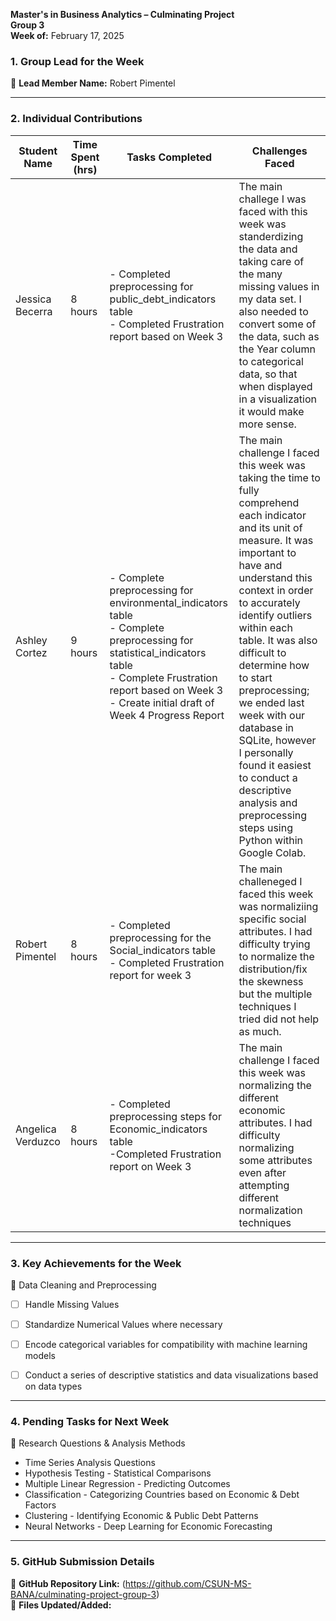 

**Master's in Business Analytics – Culminating Project**  
**Group 3**  
**Week of:** February 17, 2025  

### 1. Group Lead for the Week
📌 **Lead Member Name:** Robert Pimentel

---

### 2. Individual Contributions
| **Student Name**  | **Time Spent (hrs)** | **Tasks Completed** | **Challenges Faced** |
|----------|----------|----------|----------|
| Jessica Becerra | 8 hours | - Completed preprocessing for public_debt_indicators table <br> - Completed Frustration report based on Week 3| The main challege I was faced with this week was standerdizing the data and taking care of the many missing values in my data set. I also needed to convert some of the data, such as the Year column to categorical data, so that when displayed in a visualization it would make more sense.|
| Ashley Cortez | 9 hours | - Complete preprocessing for environmental_indicators table <br> - Complete preprocessing for statistical_indicators table <br> - Complete Frustration report based on Week 3 <br> - Create initial draft of Week 4 Progress Report| The main challenge I faced this week was taking the time to fully comprehend each indicator and its unit of measure. It was important to have and understand this context in order to accurately identify outliers within each table. It was also difficult to determine how to start preprocessing; we ended last week with our database in SQLite, however I personally found it easiest to conduct a descriptive analysis and preprocessing steps using Python within Google Colab. |
| Robert Pimentel | 8 hours |- Completed preprocessing for the Social_indicators table <br> - Completed Frustration report for week 3 | The main challeneged I faced this week was normaliziing specific social attributes. I had difficulty trying to normalize the distribution/fix the skewness but the multiple techniques I tried did not help as much. |
| Angelica Verduzco | 8 hours |- Completed preprocessing steps for Economic_indicators table <br> -Completed Frustration report on Week 3 | The main challenge I faced this week was normalizing the different economic attributes. I had difficulty normalizing some attributes even after attempting different normalization techniques|
---

### 3. Key Achievements for the Week

📌 Data Cleaning and Preprocessing
  - [ ] Handle Missing Values
  - [ ] Standardize Numerical Values where necessary
  - [ ] Encode categorical variables for compatibility with machine learning models
  - [ ] Conduct a series of descriptive statistics and data visualizations based on data types
  

---

### 4. Pending Tasks for Next Week
📌 Research Questions & Analysis Methods
  - Time Series Analysis Questions
  - Hypothesis Testing - Statistical Comparisons
  - Multiple Linear Regression - Predicting Outcomes
  - Classification - Categorizing Countries based on Economic & Debt Factors
  - Clustering - Identifying Economic & Public Debt Patterns
  - Neural Networks - Deep Learning for Economic Forecasting

---

### 5. GitHub Submission Details
🔗 **GitHub Repository Link:** (https://github.com/CSUN-MS-BANA/culminating-project-group-3)  
📁 **Files Updated/Added:**  
